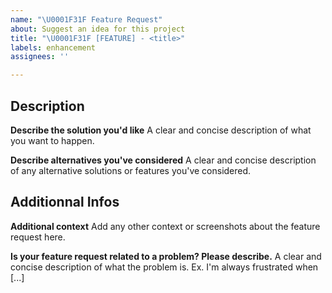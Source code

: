 ```yaml
---
name: "\U0001F31F Feature Request"
about: Suggest an idea for this project
title: "\U0001F31F [FEATURE] - <title>"
labels: enhancement
assignees: ''

---
```


## Description
**Describe the solution you'd like**
A clear and concise description of what you want to happen.

**Describe alternatives you've considered**
A clear and concise description of any alternative solutions or features you've considered.

## Additionnal Infos
**Additional context**
Add any other context or screenshots about the feature request here.

**Is your feature request related to a problem? Please describe.**
A clear and concise description of what the problem is. Ex. I'm always frustrated when [...]
